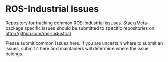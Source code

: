 ROS-Industrial Issues
=====================

Repository for tracking common ROS-Industrial issuses.  Stack/Meta-package specific issues should be submitted to specific repositories on http://github.com/ros-industrial 

Please submit common issues here.  If you are uncertain where to submit an issues, submit it here and maintainers will determine where the issue belongs.
